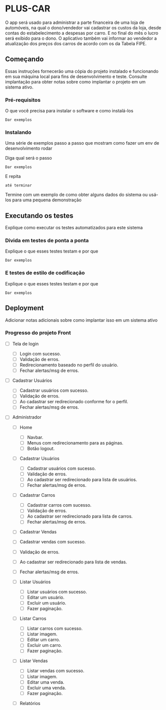 # PLUS-CAR

O app será usado para administrar a parte financeira de uma loja de automóveis, na qual o dono/vendedor vai cadastrar os custos da loja, desde contas do estabelecimento a despesas por carro. E no final do mês o lucro será exibido para o dono. O aplicativo também vai informar ao vendedor a atualização dos preços dos carros de acordo com os da Tabela FIPE.

## Começando

Essas instruções fornecerão uma cópia do projeto instalado e funcionando em sua máquina local para fins de desenvolvimento e teste. Consulte implantação para obter notas sobre como implantar o projeto em um sistema ativo.

### Pré-requisitos

O que você precisa para instalar o software e como instalá-los

```
Dar exemplos
```

### Instalando

Uma série de exemplos passo a passo que mostram como fazer um env de desenvolvimento rodar

Diga qual será o passo
```
Dar exemplos
```

E repita

```
até terminar
```

Termine com um exemplo de como obter alguns dados do sistema ou usá-los para uma pequena demonstração

## Executando os testes

Explique como executar os testes automatizados para este sistema

### Divida em testes de ponta a ponta

Explique o que esses testes testam e por que

```
Dar exemplos
```

### E testes de estilo de codificação

Explique o que esses testes testam e por que

```
Dar exemplos
```

## Deployment

Adicionar notas adicionais sobre como implantar isso em um sistema ativo


### Progresso do projeto Front

* [ ] Tela de login
  * [ ] Login com sucesso.
  * [ ] Validação de erros.
  * [ ] Redirecionamento baseado no perfil do usuário.
  * [ ] Fechar alertas/msg de erros.

* [ ] Cadastrar Usuários
  * [ ] Cadastrar usuários com sucesso.
  * [ ] Validação de erros.
  * [ ] Ao cadastrar ser redirecionado conforme for o perfil.
  * [ ] Fechar alertas/msg de erros.

* [ ] Administrador
 
  * [ ] Home
    * [ ] Navbar.
    * [ ] Menus com redirecionamento para as páginas.
    * [ ] Botão logout.

  * [ ] Cadastrar Usuários
    * [ ] Cadastrar usuários com sucesso.
    * [ ] Validação de erros.
    * [ ] Ao cadastrar ser redirecionado para lista de usuários.
    * [ ] Fechar alertas/msg de erros.

  * [ ] Cadastrar Carros
    * [ ] Cadastrar carros com sucesso.
    * [ ] Validação de erros.
    * [ ] Ao cadastrar ser redirecionado para lista de carros.
    * [ ] Fechar alertas/msg de erros.
   
   * [ ] Cadastrar Vendas
    * [ ] Cadastrar vendas com sucesso.
    * [ ] Validação de erros.
    * [ ] Ao cadastrar ser redirecionado para lista de vendas.
    * [ ] Fechar alertas/msg de erros.

  * [ ] Listar Usuários
    * [ ] Listar usuários com sucesso.
    * [ ] Editar um usuário.
    * [ ] Excluir um usuário.
    * [ ] Fazer paginação.

  * [ ] Listar Carros
    * [ ] Listar carros com sucesso.
    * [ ] Listar imagem.
    * [ ] Editar um carro.
    * [ ] Excluir um carro.
    * [ ] Fazer paginação.

  * [ ] Listar Vendas
    * [ ] Listar vendas com sucesso.
    * [ ] Listar imagem.
    * [ ] Editar uma venda.
    * [ ] Excluir uma venda.
    * [ ] Fazer paginação.
  
  * [ ] Relatórios

